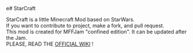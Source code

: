 e# StarCraft

StarCraft is a little Minecraft Mod based on StarWars.<br>
If you want to contribute to project, make a fork, and pull request.<br>
This mod is created for MFFJam "confined edition". It can be updated after the Jam.<br>
PLEASE, READ THE [OFFICIAL WIKI](https://github.com/FlowArg/MFFJam/wiki) !
